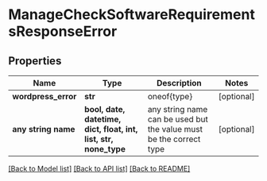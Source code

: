 # ManageCheckSoftwareRequirementsResponseError


## Properties
Name | Type | Description | Notes
------------ | ------------- | ------------- | -------------
**wordpress_error** | **str** | oneof{type} | [optional] 
**any string name** | **bool, date, datetime, dict, float, int, list, str, none_type** | any string name can be used but the value must be the correct type | [optional]

[[Back to Model list]](../README.md#documentation-for-models) [[Back to API list]](../README.md#documentation-for-api-endpoints) [[Back to README]](../README.md)


